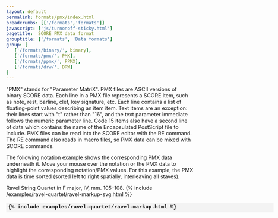 ```yaml
---
layout: default
permalink: formats/pmx/index.html
breadcrumbs: [['/formats','formats']]
javascript: ['js/turnonoff-sticky.html']
pagetitle:  SCORE PMX data format
grouptitle: ['/formats', 'Data formats']
group: [ 
   ['/formats/binary/', binary], 
   ['/formats/pmx/', PMX], 
   ['/formats/ppmx/', PPMX],
   ['/formats/drw/', DRW] 
]
---
```


"PMX" stands for "Parameter MatriX".  PMX files are ASCII versions
of binary SCORE data. Each line in a PMX file represents a SCORE
item, such as note, rest, barline, clef, key signature, etc. Each
line contains a list of floating-point values describing an item
item.  Text items are an exception: their lines start with "t"
rather than "16", and the text parameter immediate follows the
numeric parameter line.  Code 15 items also have a second line of
data which contains the name of the Encapsulated PostScript file
to include. PMX files can be read into the SCORE editor with the
RE command. The RE command also reads in macro files, so PMX data
can be mixed with SCORE commands.

The following notation example shows the corresponding PMX data underneath
it.  Move your mouse over the notation or the PMX data to highlight the
corresponding notation/PMX values.  For this example, the PMX data is time
sorted (sorted left to right spatially, interleaving all staves).

Ravel String Quartet in F major, IV, mm. 105&ndash;108.
{% include /examples/ravel-quartet/ravel-markup-svg.html %}

<p>
<div id="pmxlist" style="width:720px; height: 400px; white-space: nowrap; overflow-y:scroll; overflow-x: hidden;">
<div style="background-color:#f3f3f3; line-height: 1.10; padding: 5px; font-family:'Courier New',Courier,monospace; font-weight:600;">
{% include examples/ravel-quartet/ravel-markup.html %}
</div>
</div>




